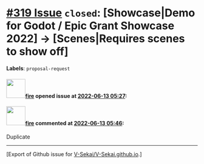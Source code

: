 # [\#319 Issue](https://github.com/V-Sekai/V-Sekai.github.io/issues/319) `closed`: [Showcase|Demo for Godot / Epic Grant Showcase 2022] -> [Scenes|Requires scenes to show off]
**Labels**: `proposal-request`


#### <img src="https://avatars.githubusercontent.com/u/32321?u=c2e06a3d2b49a467aa907e54aa259516440267cc&v=4" width="50">[fire](https://github.com/fire) opened issue at [2022-06-13 05:27](https://github.com/V-Sekai/V-Sekai.github.io/issues/319):



#### <img src="https://avatars.githubusercontent.com/u/32321?u=c2e06a3d2b49a467aa907e54aa259516440267cc&v=4" width="50">[fire](https://github.com/fire) commented at [2022-06-13 05:46](https://github.com/V-Sekai/V-Sekai.github.io/issues/319#issuecomment-1153497857):

Duplicate


-------------------------------------------------------------------------------



[Export of Github issue for [V-Sekai/V-Sekai.github.io](https://github.com/V-Sekai/V-Sekai.github.io).]
